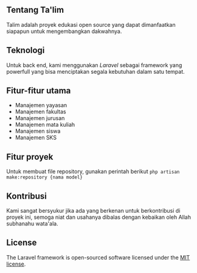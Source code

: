 ## Tentang Ta'lim

Talim adalah proyek edukasi open source yang dapat dimanfaatkan siapapun untuk mengembangkan dakwahnya.

## Teknologi

Untuk back end, kami menggunakan _Laravel_ sebagai framework yang powerfull yang bisa menciptakan segala kebutuhan dalam satu tempat.

## Fitur-fitur utama

-   Manajemen yayasan
-   Manajemen fakultas
-   Manajemen jurusan
-   Manajemen mata kuliah
-   Manajemen siswa
-   Manajemen SKS

## Fitur proyek

Untuk membuat file repository, gunakan perintah berikut
```php artisan make:repository {nama model}```

## Kontribusi

Kami sangat bersyukur jika ada yang berkenan untuk berkontribusi di proyek ini, semoga niat dan usahanya dibalas dengan kebaikan oleh Allah subhanahu wata'ala.

## License

The Laravel framework is open-sourced software licensed under the [MIT license](https://opensource.org/licenses/MIT).
